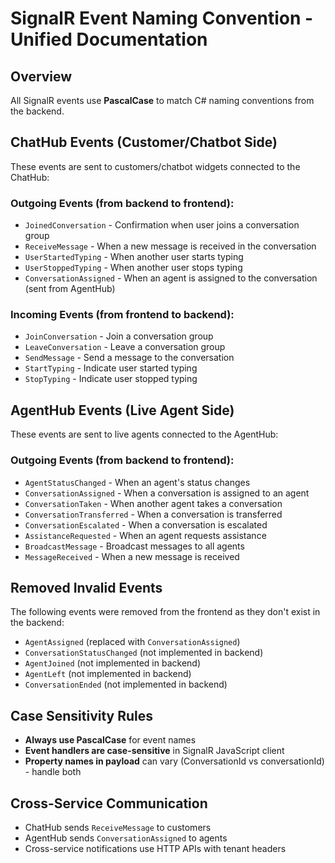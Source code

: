 # SignalR Event Naming Convention - Unified Documentation

## Overview

All SignalR events use **PascalCase** to match C# naming conventions from the backend.

## ChatHub Events (Customer/Chatbot Side)

These events are sent to customers/chatbot widgets connected to the ChatHub:

### Outgoing Events (from backend to frontend):

- `JoinedConversation` - Confirmation when user joins a conversation group
- `ReceiveMessage` - When a new message is received in the conversation
- `UserStartedTyping` - When another user starts typing
- `UserStoppedTyping` - When another user stops typing
- `ConversationAssigned` - When an agent is assigned to the conversation (sent from AgentHub)

### Incoming Events (from frontend to backend):

- `JoinConversation` - Join a conversation group
- `LeaveConversation` - Leave a conversation group
- `SendMessage` - Send a message to the conversation
- `StartTyping` - Indicate user started typing
- `StopTyping` - Indicate user stopped typing

## AgentHub Events (Live Agent Side)

These events are sent to live agents connected to the AgentHub:

### Outgoing Events (from backend to frontend):

- `AgentStatusChanged` - When an agent's status changes
- `ConversationAssigned` - When a conversation is assigned to an agent
- `ConversationTaken` - When another agent takes a conversation
- `ConversationTransferred` - When a conversation is transferred
- `ConversationEscalated` - When a conversation is escalated
- `AssistanceRequested` - When an agent requests assistance
- `BroadcastMessage` - Broadcast messages to all agents
- `MessageReceived` - When a new message is received

## Removed Invalid Events

The following events were removed from the frontend as they don't exist in the backend:

- `AgentAssigned` (replaced with `ConversationAssigned`)
- `ConversationStatusChanged` (not implemented in backend)
- `AgentJoined` (not implemented in backend)
- `AgentLeft` (not implemented in backend)
- `ConversationEnded` (not implemented in backend)

## Case Sensitivity Rules

- **Always use PascalCase** for event names
- **Event handlers are case-sensitive** in SignalR JavaScript client
- **Property names in payload** can vary (ConversationId vs conversationId) - handle both

## Cross-Service Communication

- ChatHub sends `ReceiveMessage` to customers
- AgentHub sends `ConversationAssigned` to agents
- Cross-service notifications use HTTP APIs with tenant headers
